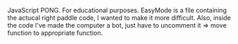 JavaScript PONG.  For educational purposes. EasyMode is a file containing the actucal right paddle code, I wanted to make it more difficult.  Also, inside the code I've made the computer a bot, just have to uncomment it => move function to appropriate function.